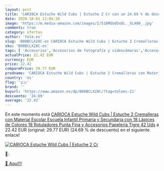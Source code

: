 ```yaml
---
layout: post
title: 'CARIOCA Estuche Wild Cubs | Estuche 2 Cr con un 24.69 % de descuento'
date: 2020-10-01 12:04:20
image: 'https://m.media-amazon.com/images/I/516MGUd5nDL._SL400_.jpg'
comments: true
category: ofertas
author: 'tole.es'
slug: 'B08BCLX28C-es CARIOCA Estuche Wild Cubs | Estuche 2 Cremalleras con...'
sku: 'B08BCLX28C-es'
tags: [ 'Accesorios','Accesorios de fotografía y videocámaras','Accesorios para portátiles y netbooks','Bolsas y fundas para cámaras compactas','Bolsas y fundas para cámaras digitales','Bolsas y fundas para cámaras,  videocámaras y prismáticos','Bolsas y fundas para portátiles y netbooks','Electrónica','Fotografía y videocámaras','Informática','Mochilas para portátiles y netbooks','escolar','lápices','material','rotuladores', ]
actualPrice: 22.42 EUR
currency: EUR
price: 22.42
comparePrice: 29.77 EUR
prodname: 'CARIOCA Estuche Wild Cubs | Estuche 2 Cremalleras con Material Escolar Escuela Infantil Primaria y Secundaria con 18 Lápices de Colores 18 Rotuladores Punta Fina y Accesorios Papelería  Tigre  42 Uds'
country: 'es'
flag: '🇪🇸'
brand: ''
buyurl: 'https://www.amazon.es/dp/B08BCLX28C/?tag=tolees-21'
descuento: '24.69'
average: '22.42'
---
```


En este momento está [CARIOCA Estuche Wild Cubs | Estuche 2 Cremalleras con Material Escolar Escuela Infantil Primaria y Secundaria con 18 Lápices de Colores 18 Rotuladores Punta Fina y Accesorios Papelería  Tigre  42 Uds](https://www.amazon.es/dp/B08BCLX28C/?tag=tolees-21) a 22.42 EUR (original: 29.77 EUR) (24.69 %  de descuento) en el siguiente enlace!

[![CARIOCA Estuche Wild Cubs | Estuche 2 Cr](https://m.media-amazon.com/images/I/516MGUd5nDL._SL400_.jpg)](https://www.amazon.es/dp/B08BCLX28C/?tag=tolees-21)

🔎:


[🛒 Aquí!!!](https://www.amazon.es/dp/B08BCLX28C/?tag=tolees-21)
